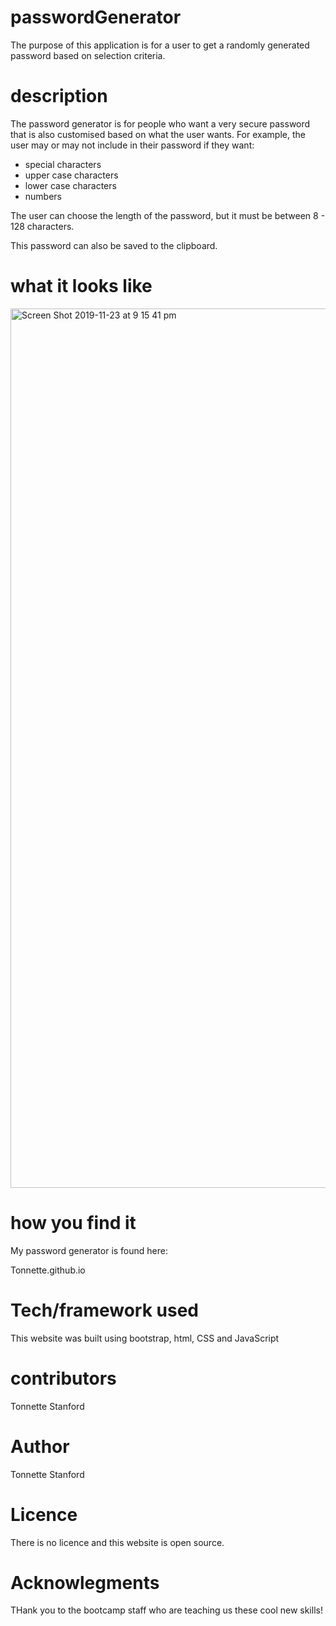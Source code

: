# passwordGenerator
The purpose of this application is for a user to get a randomly generated password based on selection criteria.

# description
The password generator is for people who want a very secure password that is also customised based on what the user wants.
For example, the user may or may not include in their password if they want: 
- special characters
- upper case characters
- lower case characters
- numbers

The user can choose the length of the password, but it must be between 8 - 128 characters.

This password can also be saved to the clipboard.

# what it looks like
<img width="1407" alt="Screen Shot 2019-11-23 at 9 15 41 pm" src="https://user-images.githubusercontent.com/55980782/69477255-0d297680-0e38-11ea-935c-75f13bc69566.png">

# how you find it
My password generator is found here:

Tonnette.github.io

# Tech/framework used
This website was built using bootstrap, html, CSS and JavaScript

# contributors
Tonnette Stanford

# Author
Tonnette Stanford

# Licence
There is no licence and this website is open source. 

# Acknowlegments
THank you to the bootcamp staff who are teaching us these cool new skills!